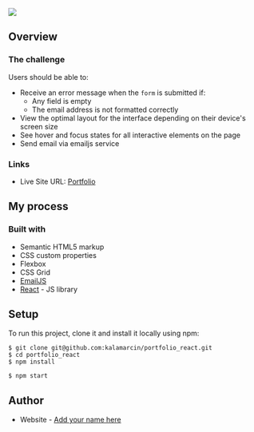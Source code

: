 ![](https://https://github.com/kalamarcin/portfolio_react/blob/master/src/assets/images/portfolio.png?raw=true)

## Overview

### The challenge

Users should be able to:

- Receive an error message when the `form` is submitted if:
  - Any field is empty
  - The email address is not formatted correctly
- View the optimal layout for the interface depending on their device's screen size
- See hover and focus states for all interactive elements on the page
- Send email via emailjs service

### Links

- Live Site URL: [Portfolio](https://portfolio-mk-react.netlify.app/)

## My process

### Built with

- Semantic HTML5 markup
- CSS custom properties
- Flexbox
- CSS Grid
- [EmailJS](https://www.emailjs.com/)
- [React](https://reactjs.org/) - JS library

## Setup

To run this project, clone it and install it locally using npm:

```
$ git clone git@github.com:kalamarcin/portfolio_react.git
$ cd portfolio_react
$ npm install

$ npm start

```

## Author

- Website - [Add your name here](https://www.your-site.com)
